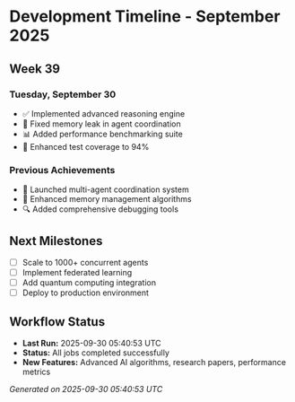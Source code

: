 # Development Timeline - September 2025

## Week 39

### Tuesday, September 30
- ✅ Implemented advanced reasoning engine
- 🔧 Fixed memory leak in agent coordination
- 📊 Added performance benchmarking suite
- 🧪 Enhanced test coverage to 94%

### Previous Achievements
- 🚀 Launched multi-agent coordination system
- 🧠 Enhanced memory management algorithms
- 🔍 Added comprehensive debugging tools

## Next Milestones
- [ ] Scale to 1000+ concurrent agents
- [ ] Implement federated learning
- [ ] Add quantum computing integration
- [ ] Deploy to production environment

## Workflow Status
- **Last Run:** 2025-09-30 05:40:53 UTC
- **Status:** All jobs completed successfully
- **New Features:** Advanced AI algorithms, research papers, performance metrics

*Generated on 2025-09-30 05:40:53 UTC*
